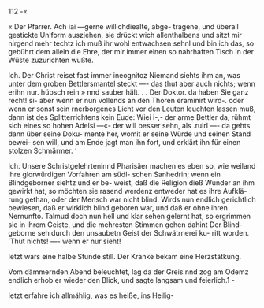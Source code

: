 112 -«

« Der Pfarrer. Ach iai —gerne willichdiealte, abge-
tragene, und überall gestickte Uniform ausziehen, sie drückt
wich allenthalbens und sitzt mir nirgend mehr techtz ich muß
ihr wohl entwachsen sehnl und bin ich das, so gebührt dem
allein die Ehre, der mir immer einen so nahrhaften Tisch
in der Wüste zuzurichten wußte.

Ich. Der Christ reiset fast immer ineognitoz Niemand
siehts ihm an, was unter dem groben Bettlersmantel steckt
—- das thut aber auch nichts; wenn erihn nur. hübsch rein
» nnd sauber hält. .
. Der Doktor. da haben Sie ganz recht! si- aber wenn
er nun vollends an den Thoren eraminirt wird-. oder wenn er
sonst sein rnerborgenes Licht vor den Leuten leuchten lassen muß,
dann ist des Splitterrichtens kein Eude: Wiei i-,- der arme
Bettler da, rühmt sich eines so hohen Adelsi —«- der will
besser sehn, als .ruirl —- da gehts dann über seine Doku-
mente her, womit er seine Würde und seinen Stand bewei-
sen will, und am Ende jagt man ihn fort, und erklärt ihn
für einen stolzen Schmärmer. ’

Ich. Unsere Schristgelehrteninnd Pharisäer machen es
eben so, wie weiland ihre glorwürdigen Vorfahren am südl-
schen Sanhedrin; wenn ein Blindgeborner siehtz und er be-
weist, daß die Religion dieß Wunder an ihm gewirkt hat,
so möchten sie rasend werdenz entweder hat es ihre Aufklä-
rung gethan, oder der Mensch war nicht blind. Wirds nun
endlich gerichtlich bewiesen, daß er wirklich blind geboren
war, und daß er ohne ihren Nernunfto. Talmud doch nun
hell und klar sehen gelernt hat, so ergrimmen sie in ihrem
Geiste, und die mehresten Stimmen gehen dahint Der Blind-
geborne seh durch den unsaubetn Geist der Schwätrnerei ku-
ritt worden. ’Thut nichts! —- wenn er nur sieht!

Ietzt wars eine halbe Stunde still. Der Kranke bekam eine
Herzstätkung.

Vom dämmernden Abend beleuchtet, lag da der Greis nnd
zog am Odemz endlich erhob er wieder den Blick, und sagte
langsam und feierlich.1 -

Ietzt erfahre ich allmählig, was es heiße, ins Heilig-

